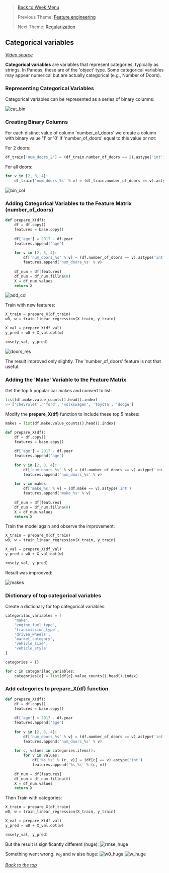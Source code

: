 >[Back to Week Menu](README.md)
>
>Previous Theme: [Feature engineering](11_feature_engineering.md)
>
>Next Theme: [Regularization](13_regularization.md)

## Categorical variables
_[Video source](https://www.youtube.com/watch?v=vM3SqPNlStE&list=PL3MmuxUbc_hIhxl5Ji8t4O6lPAOpHaCLR&index=23)_

**Categorical variables** are variables that represent categories, typically as strings. In Pandas, these are of the 'object' type. Some categorical variables may appear numerical but are actually categorical (e.g., Number of Doors).


### Representing Categorical Variables

Categorical variables can be represented as a series of binary columns:

![cat_bin](images/12_categorical_variables_01_cat_bin.png)

### Creating Binary Columns

For each distinct value of column 'number_of_doors' we create a column with binary value '1' or '0' if 'number_of_doors' equal to this value or not:

For 2 doors:
```python
df_train['num_doors_2'] = (df_train.number_of_doors == 2).astype('int')
```

For all doors:
```python
for v in [2, 3, 4]:
    df_train['num_doors_%s' % v] = (df_train.number_of_doors == v).astype('int')
```

![bin_col](images/12_categorical_variables_02_bin_col.png)

### Adding Categorical Variables to the Feature Matrix (number_of_doors)

```python
def prepare_X(df):
    df = df.copy()
    features = base.copy()
    
    df['age'] = 2017 - df.year
    features.append('age')
    
    for v in [2, 3, 4]:
        df['num_doors_%s' % v] = (df.number_of_doors == v).astype('int')
        features.append('num_doors_%s' % v)
    
    df_num = df[features]
    df_num = df_num.fillna(0)
    X = df_num.values
    return X
```

![add_col](images/12_categorical_variables_03_add_col.png)

Train with new features:
```python
X_train = prepare_X(df_train)
w0, w = train_linear_regression(X_train, y_train)

X_val = prepare_X(df_val)
y_pred = w0 + X_val.dot(w)

rmse(y_val, y_pred)
```

![doors_res](images/12_categorical_variables_04_doors_res.png)

The result improved only slightly. The 'number_of_doors' feature is not that useful.

### Adding the 'Make' Variable to the Feature Matrix

Get the top 5 popular car makes and convert to list:
```python
list(df.make.value_counts().head().index)
>> ['chevrolet', 'ford', 'volkswagen', 'toyota', 'dodge']
```

Modify the **prepare_X(df)** function to include these top 5 makes:

```python
makes = list(df.make.value_counts().head().index)

def prepare_X(df):
    df = df.copy()
    features = base.copy()
    
    df['age'] = 2017 - df.year
    features.append('age')
    
    for v in [2, 3, 4]:
        df['num_doors_%s' % v] = (df.number_of_doors == v).astype('int')
        features.append('num_doors_%s' % v)
        
    for v in makes:
        df['make_%s' % v] = (df.make == v).astype('int')
        features.append('make_%s' % v)
    
    df_num = df[features]
    df_num = df_num.fillna(0)
    X = df_num.values
    return X
```

Train the model again and observe the improvement:
```python
X_train = prepare_X(df_train)
w0, w = train_linear_regression(X_train, y_train)

X_val = prepare_X(df_val)
y_pred = w0 + X_val.dot(w)

rmse(y_val, y_pred)
```
Result was improoved:

![makes](images/12_categorical_variables_05_makes.png)


### Dictionary of top categorical variables

Create a dictionary for top categorical variables:

```python
categorilac_variables = [
    'make',
    'engine_fuel_type', 
    'transmission_type', 
    'driven_wheels', 
    'market_category', 
    'vehicle_size', 
    'vehicle_style'
]
```

```python
categories = {}

for c in categorilac_variables:
    categories[c] = list(df[c].value_counts().head().index)
```

### Add categories to **prepare_X(df)** function


```python
def prepare_X(df):
    df = df.copy()
    features = base.copy()
    
    df['age'] = 2017 - df.year
    features.append('age')
    
    for v in [2, 3, 4]:
        df['num_doors_%s' % v] = (df.number_of_doors == v).astype('int')
        features.append('num_doors_%s' % v)
        
    for c, values in categories.items():
        for v in values:
            df['%s_%s' % (c, v)] = (df[c] == v).astype('int')
            features.append('%s_%s' % (c, v))
        
    df_num = df[features]
    df_num = df_num.fillna(0)
    X = df_num.values
    return X
```

Then Train with categories:
```python
X_train = prepare_X(df_train)
w0, w = train_linear_regression(X_train, y_train)

X_val = prepare_X(df_val)
y_pred = w0 + X_val.dot(w)

rmse(y_val, y_pred)
```

But the result is significantly different (huge):
![rmse_huge](images/12_categorical_variables_06_rmse_huge.png)

Something went wrong.
$w_0$ and $w$ also huge:
![w0_huge](images/12_categorical_variables_07_w0_huge.png)
![w_huge](images/12_categorical_variables_08_w_huge.png)

_[Back to the top](#categorical-variables)_